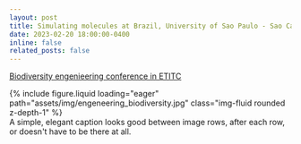 ```yaml
---
layout: post
title: Simulating molecules at Brazil, University of Sao Paulo - Sao Carlos ✈️
date: 2023-02-20 18:00:00-0400
inline: false
related_posts: false
---
```


[Biodiversity engenieering conference in ETITC](https://saguileran.github.io/MD-SCPI/) 


<div class="row mt-3">
    <div class="col-sm mt-3 mt-md-0">
        {% include figure.liquid loading="eager" path="assets/img/engeneering_biodiversity.jpg" class="img-fluid rounded z-depth-1" %}
    </div>
</div>

<div class="caption">
    A simple, elegant caption looks good between image rows, after each row, or doesn't have to be there at all.
</div>